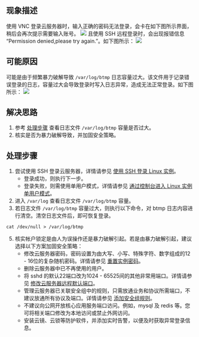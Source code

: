 ## 现象描述
使用 VNC 登录云服务器时，输入正确的密码无法登录，会卡在如下图所示界面，稍后会再次提示需要输入账号。
![](https://main.qcloudimg.com/raw/13b30f4ccfc97afd0e704e2e5c600047.png)
且使用 SSH 远程登录时，会出现报错信息 “Permission denied,please try again.”。如下图所示：
![](https://main.qcloudimg.com/raw/db09e73d2a057fb8b297ffd31bf67b62.png)

## 可能原因
可能是由于频繁暴力破解导致 `/var/log/btmp` 日志容量过大。该文件用于记录错误登录的日志，容量过大会导致登录时写入日志异常，造成无法正常登录。如下图所示：
![](https://main.qcloudimg.com/raw/c19f9e57a67ce6b1ed30cee22af9964c.png)

## 解决思路
1. 参考 [处理步骤](#ProcessingSteps) 查看日志文件 `/var/log/btmp` 容量是否过大。
2. 核实是否为暴力破解导致，并加固安全策略。

## 处理步骤[](id:ProcessingSteps)
1. 尝试使用 SSH 登录云服务器，详情请参见 [使用 SSH 登录 Linux 实例](https://intl.cloud.tencent.com/document/product/213/32501)。
	- 登录成功，则执行下一步。
	- 登录失败，则需使用单用户模式，详情请参见 [通过控制台进入 Linux 实例单用户模式](https://intl.cloud.tencent.com/document/product/213/34819)。
2. 进入 `/var/log` 查看日志文件 `/var/log/btmp` 容量。
3. 若日志文件 `/var/log/btmp` 容量过大，则执行以下命令，对 btmp 日志内容进行清空。清空日志文件后，即可恢复登录。
```
cat /dev/null > /var/log/btmp
```
5. 核实帐户锁定是由人为误操作还是暴力破解引起。若是由暴力破解引起，建议选择以下方案加固安全策略：
	- 修改云服务器密码，密码设置为由大写、小写、特殊字符、数字组成的12 - 16位的复杂随机密码。详情请参见 [重置实例密码](https://intl.cloud.tencent.com/document/product/213/16566)。
	- 删除云服务器中已不再使用的用户。
	- 将 sshd 的默认22端口改为1024 - 65525间的其他非常用端口。详情请参见 [修改云服务器远程默认端口](https://intl.cloud.tencent.com/document/product/213/35376)。
	- 管理云服务器已关联安全组中的规则，只需放通业务和协议所需端口，不建议放通所有协议及端口。详情请参见 [添加安全组规则](https://intl.cloud.tencent.com/document/product/213/34272)。
	- 不建议向公网开放核心应用服务端口访问。例如，mysql 及 redis 等。您可将相关端口修改为本地访问或禁止外网访问。
	- 安装云镜、云锁等防护软件，并添加实时告警，以便及时获取异常登录信息。
